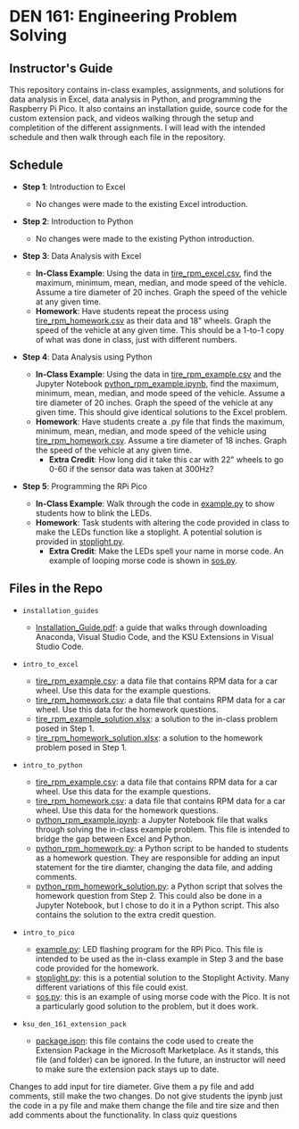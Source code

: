 # DEN 161: Engineering Problem Solving

## Instructor's Guide

This repository contains in-class examples, assignments, and solutions for data analysis in Excel, data analysis in Python, and programming the Raspberry Pi Pico. It also contains an installation guide, source code for the custom extension pack, and videos walking through the setup and completition of the different assignments. I will lead with the intended schedule and then walk through each file in the repository.

## Schedule

* **Step 1**: Introduction to Excel
  * No changes were made to the existing Excel introduction.

* **Step 2**: Introduction to Python
  * No changes were made to the existing Python introduction.

* **Step 3**: Data Analysis with Excel
  * **In-Class Example**: Using the data in [tire_rpm_excel.csv](intro_to_excel/tire_rpm_excel.csv), find the maximum, minimum, mean, median, and mode speed of the vehicle. Assume a tire diameter of 20 inches. Graph the speed of the vehicle at any given time.
  * **Homework**: Have students repeat the process using [tire_rpm_homework.csv](intro_to_excel/tire_rpm_homework.csv) as their data and 18" wheels. Graph the speed of the vehicle at any given time. This should be a 1-to-1 copy of what was done in class, just with different numbers.

* **Step 4**: Data Analysis using Python
  * **In-Class Example**: Using the data in [tire_rpm_example.csv](intro_to_python/tire_rpm_example.csv) and the Jupyter Notebook [python_rpm_example.ipynb](intro_to_python/python_rpm_example.ipynb), find the maximum, minimum, mean, median, and mode speed of the vehicle. Assume a tire diameter of 20 inches. Graph the speed of the vehicle at any given time. This should give identical solutions to the Excel problem.
  * **Homework**: Have students create a .py file that finds the maximum, minimum, mean, median, and mode speed of the vehicle using [tire_rpm_homework.csv](intro_to_python/tire_rpm_homework.csv). Assume a tire diameter of 18 inches. Graph the speed of the vehicle at any given time.
    * **Extra Credit**: How long did it take this car with 22" wheels to go 0-60 if the sensor data was taken at 300Hz?

* **Step 5**: Programming the RPi Pico
  * **In-Class Example**: Walk through the code in [example.py](pico/example.py) to show students how to blink the LEDs.
  * **Homework**: Task students with altering the code provided in class to make the LEDs function like a stoplight. A potential solution is provided in [stoplight.py](pico/stoplight.py).
    * **Extra Credit**: Make the LEDs spell your name in morse code. An example of looping morse code is shown in [sos.py](pico/sos.py).

## Files in the Repo

* `installation_guides`
  * [Installation_Guide.pdf](installation_guides/Installation_Guide.pdf): a guide that walks through downloading Anaconda, Visual Studio Code, and the KSU Extensions in Visual Studio Code.

* `intro_to_excel`
  * [tire_rpm_example.csv](intro_to_excel/tire_rpm_example.csv): a data file that contains RPM data for a car wheel. Use this data for the example questions.
  * [tire_rpm_homework.csv](intro_to_excel/tire_rpm_homework.csv): a data file that contains RPM data for a car wheel. Use this data for the homework questions.
  * [tire_rpm_example_solution.xlsx](intro_to_excel/tire_rpm_example_solution.xlsx): a solution to the in-class problem posed in Step 1.
  * [tire_rpm_homework_solution.xlsx](intro_to_excel/tire_rpm_homework_solution.xlsx): a solution to the homework problem posed in Step 1.

* `intro_to_python`
  * [tire_rpm_example.csv](intro_to_python/tire_rpm_example.csv): a data file that contains RPM data for a car wheel. Use this data for the example questions.
  * [tire_rpm_homework.csv](intro_to_python/tire_rpm_homework.csv): a data file that contains RPM data for a car wheel. Use this data for the homework questions.
  * [python_rpm_example.ipynb](intro_to_python/intro_to_python_example.ipynb): a Jupyter Notebook file that walks through solving the in-class example problem. This file is intended to bridge the gap between Excel and Python.
  * [python_rpm_homework.py](intro_to_python/python_rpm_homework.py): a Python script to be handed to students as a homework question. They are responsible for adding an input statement for the tire diamter, changing the data file, and adding comments.
  * [python_rpm_homework_solution.py](intro_to_python/python_rpm_homework_solution.py): a Python script that solves the homework question from Step 2. This could also be done in a Jupyter Notebook, but I chose to do it in a Python script. This also contains the solution to the extra credit question.

* `intro_to_pico`
  * [example.py](intro_to_pico/example.py): LED flashing program for the RPi Pico. This file is intended to be used as the in-class example in Step 3 and the base code provided for the homework.
  * [stoplight.py](intro_to_pico/stoplight.py): this is a potential solution to the Stoplight Activity. Many different variations of this file could exist.
  * [sos.py](intro_to_pico/sos.py): this is an example of using morse code with the Pico. It is not a particularly good solution to the problem, but it does work.

* `ksu_den_161_extension_pack`
  * [package.json](ksu_den_161_extension_pack/package.json): this file contains the code used to create the Extension Package in the Microsoft Marketplace. As it stands, this file (and folder) can be ignored. In the future, an instructor will need to make sure the extension pack stays up to date.

Changes to add input for tire diameter. Give them a py file and add comments, still make the two changes. Do not give students the ipynb just the code in a py file and make them change the file and tire size and then add comments about the functionality. In class quiz questions